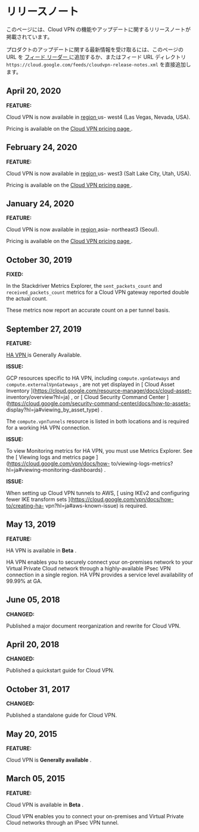 #  リリースノート

このページには、Cloud VPN の機能やアップデートに関するリリースノートが掲載されています。

プロダクトのアップデートに関する最新情報を受け取るには、このページの URL を [ フィード リーダー
](https://wikipedia.org/wiki/Comparison_of_feed_aggregators) に追加するか、またはフィード
URL ディレクトリ ` https://cloud.google.com/feeds/cloudvpn-release-notes.xml `
を直接追加します。

##  April 20, 2020

**FEATURE:**

Cloud VPN is now available in [ region
](https://cloud.google.com/compute/docs/regions-zones/?hl=ja#available) us-
west4 (Las Vegas, Nevada, USA).

Pricing is available on the [ Cloud VPN pricing page
](https://cloud.google.com/vpn/pricing?hl=ja) .

##  February 24, 2020

**FEATURE:**

Cloud VPN is now available in [ region
](https://cloud.google.com/compute/docs/regions-zones/?hl=ja#available) us-
west3 (Salt Lake City, Utah, USA).

Pricing is available on the [ Cloud VPN pricing page
](https://cloud.google.com/vpn/pricing?hl=ja) .

##  January 24, 2020

**FEATURE:**

Cloud VPN is now available in [ region
](https://cloud.google.com/compute/docs/regions-zones/?hl=ja#available) asia-
northeast3 (Seoul).

Pricing is available on the [ Cloud VPN pricing page
](https://cloud.google.com/vpn/pricing?hl=ja) .

##  October 30, 2019

**FIXED:**

In the Stackdriver Metrics Explorer, the ` sent_packets_count ` and `
received_packets_count ` metrics for a Cloud VPN gateway reported double the
actual count.

These metrics now report an accurate count on a per tunnel basis.

##  September 27, 2019

**FEATURE:**

[ HA VPN ](https://cloud.google.com/vpn/docs/concepts/overview?hl=ja) is
Generally Available.

**ISSUE:**

GCP resources specific to HA VPN, including ` compute.vpnGateways ` and `
compute.externalVpnGateways ` , are not yet displayed in [ Cloud Asset
Inventory ](https://cloud.google.com/resource-manager/docs/cloud-asset-
inventory/overview?hl=ja) , or [ Cloud Security Command Center
](https://cloud.google.com/security-command-center/docs/how-to-assets-
display?hl=ja#viewing_by_asset_type) .

The ` compute.vpnTunnels ` resource is listed in both locations and is
required for a working HA VPN connection.

**ISSUE:**

To view Monitoring metrics for HA VPN, you must use Metrics Explorer. See the
[ Viewing logs and metrics page ](https://cloud.google.com/vpn/docs/how-
to/viewing-logs-metrics?hl=ja#viewing-monitoring-dashboards) .

**ISSUE:**

When setting up Cloud VPN tunnels to AWS, [ using IKEv2 and configuring fewer
IKE transform sets ](https://cloud.google.com/vpn/docs/how-to/creating-ha-
vpn?hl=ja#aws-known-issue) is required.

##  May 13, 2019

**FEATURE:**

HA VPN is available in **Beta** .

HA VPN enables you to securely connect your on-premises network to your
Virtual Private Cloud network through a highly-available IPsec VPN connection
in a single region. HA VPN provides a service level availability of 99.99% at
GA.

##  June 05, 2018

**CHANGED:**

Published a major document reorganization and rewrite for Cloud VPN.

##  April 20, 2018

**CHANGED:**

Published a quickstart guide for Cloud VPN.

##  October 31, 2017

**CHANGED:**

Published a standalone guide for Cloud VPN.

##  May 20, 2015

**FEATURE:**

Cloud VPN is **Generally available** .

##  March 05, 2015

**FEATURE:**

Cloud VPN is available in **Beta** .

Cloud VPN enables you to connect your on-premises and Virtual Private Cloud
networks through an IPsec VPN tunnel.

